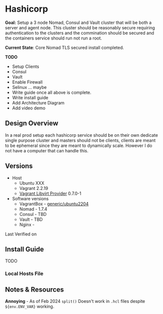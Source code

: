 # Hashicorp

**Goal:** Setup a 3 node Nomad, Consul and Vault cluster that will be both a server and agent node. This cluster should be reasonably secure requiring authentication to the clusters and the commination should be secured and the containers service should run not run a root.

**Current State**: Core Nomad TLS secured install completed.

**TODO**
- Setup Clients
- Consul
- Vault
- Enable Firewall
- Selinux ... maybe
- Write guide once all above is complete.
- Write install guide
- Add Architecture Diagram
- Add video demo

## Design Overview

In a real prod setup each hashicorp service should be on their own dedicate single purpose cluster and masters should not be clients, clients are meant to be ephemeral since they are meant to dynamically scale. However I do not have a computer that can handle this.

## Versions

- Host
    - Ubuntu XXX
    - Vagrant 2.2.19
    - [Vagrant Libvirt Provider](https://vagrant-libvirt.github.io/vagrant-libvirt/) 0.7.0-1
- Software versions
    - VagrantBox - [generic/ubuntu2204](https://app.vagrantup.com/generic/boxes/ubuntu2204)
    - Nomad - 1.7.4
    - Consul - TBD
    - Vault - TBD
    - Nginx -

Last Verified on

## Install Guide

TODO

### Local Hosts File

## Notes & Resources


**Annoying** - As of Feb 2024 `split()` Doesn't work in `.hcl` files despite `${env.ENV_VAR}` working.





